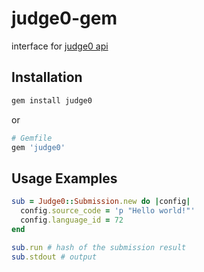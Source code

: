 # judge0-gem

interface for [judge0 api](https://api.judge0.com/)

## Installation

```bash
gem install judge0
```

or

```ruby
# Gemfile
gem 'judge0'
```

## Usage Examples

```ruby
sub = Judge0::Submission.new do |config|
  config.source_code = 'p "Hello world!"'
  config.language_id = 72
end

sub.run # hash of the submission result
sub.stdout # output
```